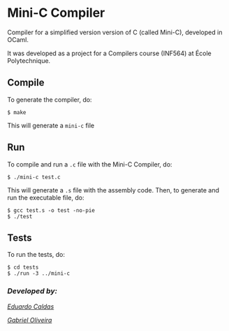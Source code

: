 # Mini-C Compiler

Compiler for a simplified version version of C (called Mini-C), developed in OCaml.

It was developed as a project for a Compilers course (INF564) at École Polytechnique.

## Compile

To generate the compiler, do:
```
$ make
```
This will generate a ``mini-c`` file

## Run

To compile and run a ``.c`` file with the Mini-C Compiler, do:
```
$ ./mini-c test.c
```

This will generate a ``.s`` file with the assembly code. Then, to generate and run the executable file, do:
```
$ gcc test.s -o test -no-pie
$ ./test
```

## Tests

To run the tests, do:
```
$ cd tests
$ ./run -3 ../mini-c
```


### *Developed by:*

*[Eduardo Caldas](https://github.com/eduucaldas)*

*[Gabriel Oliveira](https://github.com/gabrieloliveiragom)*
